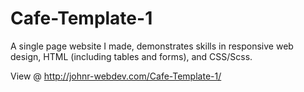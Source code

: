 # Cafe-Template-1
A single page website I made, demonstrates skills in responsive web design, HTML (including tables and forms), and CSS/Scss. 

View @  http://johnr-webdev.com/Cafe-Template-1/
